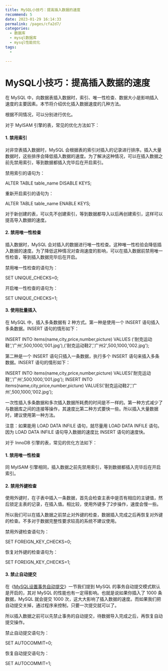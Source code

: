 ```yaml
---
title: MySQL小技巧：提高插入数据的速度
recommend: 5
date: 2023-01-29 16:14:33
permalink: /pages/cfa2d7/
categories:
  - 数据库
  - mysql数据库
  - mysql性能优化
tags:
  - 
 
---
```

# MySQL小技巧：提高插入数据的速度

在 MySQL 中，向数据表插入数据时，索引、唯一性检查、数据大小是影响插入速度的主要因素。本节将介绍优化插入数据速度的几种方法。

根据不同情况，可以分别进行优化。

对于 MyISAM 引擎的表，常见的优化方法如下：

#### 1. 禁用索引

对非空表插入数据时，MySQL 会根据表的索引对插入的记录进行排序。插入大量数据时，这些排序会降低插入数据的速度。为了解决这种情况，可以在插入数据之前先禁用索引，等到数据都插入完毕后在开启索引。

禁用索引的语句为：

ALTER TABLE table_name DISABLE KEYS;

重新开启索引的语句为：

ALTER TABLE table_name ENABLE KEYS;

对于新创建的表，可以先不创建索引，等到数据都导入以后再创建索引，这样可以提高导入数据的速度。

#### 2. 禁用唯一性检查

插入数据时，MySQL 会对插入的数据进行唯一性检查。这种唯一性检验会降低插入数据的速度。为了降低这种情况对查询速度的影响，可以在插入数据前禁用唯一性检查，等到插入数据完毕后在开启。

禁用唯一性检查的语句为：

SET UNIQUE_CHECKS=0;

开启唯一性检查的语句为：

SET UNIQUE_CHECKS=1;

#### 3. 使用批量插入

在 MySQL 中，插入多条数据有 2 种方式。第一种是使用一个 INSERT 语句插入多条数据。INSERT 语句的情形如下：

INSERT INTO items(name,city,price,number,picture) VALUES ('耐克运动鞋','广州',500,1000,'001.jpg'),('耐克运动鞋2','广州2',500,1000,'002.jpg');


第二种是一个 INSERT 语句只插入一条数据，执行多个 INSERT 语句来插入多条数据。INSERT 语句的情形如下：

INSERT INTO items(name,city,price,number,picture) VALUES('耐克运动鞋','广州',500,1000,'001.jpg');
INSERT INTO items(name,city,price,number,picture) VALUES('耐克运动鞋2','广州',500,1000,'002.jpg');


一次性插入多条数据和多次插入数据所耗费的时间是不一样的。第一种方式减少了与数据库之间的连接等操作，其速度比第二种方式要快一些。所以插入大量数据时，建议使用第一种方法。

注意：如果能用 LOAD DATA INFILE 语句，就尽量用 LOAD DATA INFILE 语句。因为 LOAD DATA INFILE 语句导入数据的速度比 INSERT 语句的速度快。

对于 InnoDB 引擎的表，常见的优化方法如下：

#### 1. 禁用唯一性检查

同 MyISAM 引擎相同，插入数据之前先禁用索引，等到数据都插入完毕后在开启索引。

#### 2. 禁用外键检查

使用外键时，在子表中插入一条数据，首先会检查主表中是否有相应的主键值，然后锁定主表的记录，在插入值。相比较，使用外键多了2步操作，速度会慢一些。

所以我们可以在插入数据之前禁止对外键的检查，数据插入完成之后再恢复对外键的检查。不多对于数据完整性要求较高的系统不建议使用。

禁用外键检查语句为：

SET FOREIGN_KEY_CHECKS=0; 

恢复对外键的检查语句为：

SET FOREIGN_KEY_CHECKS=1;

#### 3. 禁止自动提交

在《[MySQL设置事务自动提交](http://c.biancheng.net/view/vip_8350.html)》一节我们提到 MySQL 的事务自动提交模式默认是开启的，其对 MySQL 的性能也有一定得影响。也就是说如果你插入了 1000 条数据，MySQL 就会提交 1000 次，这大大影响了插入数据的速度。而如果我们把自动提交关掉，通过程序来控制，只要一次提交就可以了。

所以插入数据之前可以先禁止事务的自动提交，待数据导入完成之后，再恢复自动提交操作。

禁止自动提交语句为：

SET AUTOCOMMIT=0; 

恢复自动提交语句为：

SET AUTOCOMMIT=1;